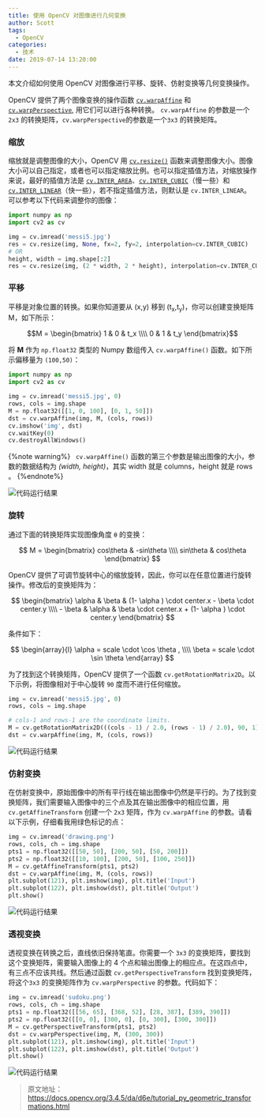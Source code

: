 ```yaml
---
title: 使用 OpenCV 对图像进行几何变换
author: Scott
tags:
  - OpenCV
categories:
  - 技术
date: 2019-07-14 13:20:00
---
```

本文介绍如何使用 OpenCV 对图像进行平移、旋转、仿射变换等几何变换操作。

<!--more-->

OpenCV 提供了两个图像变换的操作函数 [`cv.warpAffine`](https://docs.opencv.org/3.4.5/da/d54/group__imgproc__transform.html#ga0203d9ee5fcd28d40dbc4a1ea4451983) 和 [`cv.warpPerspective`](https://docs.opencv.org/3.4.5/da/d54/group__imgproc__transform.html#gaf73673a7e8e18ec6963e3774e6a94b87), 用它们可以进行各种转换。 `cv.warpAffine` 的参数是一个 `2x3` 的转换矩阵，`cv.warpPerspective`的参数是一个`3x3` 的转换矩阵。

### 缩放

缩放就是调整图像的大小，OpenCV 用 [`cv.resize()`](https://docs.opencv.org/3.4.5/da/d54/group__imgproc__transform.html#ga47a974309e9102f5f08231edc7e7529d) 函数来调整图像大小。图像大小可以自己指定，或者也可以指定缩放比例。也可以指定插值方法，对缩放操作来说，最好的插值方法是 [`cv.INTER_AREA`](https://docs.opencv.org/3.4.5/da/d54/group__imgproc__transform.html#gga5bb5a1fea74ea38e1a5445ca803ff121acf959dca2480cc694ca016b81b442ceb)、[`cv.INTER_CUBIC`](https://docs.opencv.org/3.4.5/da/d54/group__imgproc__transform.html#gga5bb5a1fea74ea38e1a5445ca803ff121a55e404e7fa9684af79fe9827f36a5dc1)（慢一些）和 [`cv.INTER_LINEAR`](https://docs.opencv.org/3.4.5/da/d54/group__imgproc__transform.html#gga5bb5a1fea74ea38e1a5445ca803ff121ac97d8e4880d8b5d509e96825c7522deb)（快一些），若不指定插值方法，则默认是 `cv.INTER_LINEAR`。可以参考以下代码来调整你的图像：

```python
import numpy as np
import cv2 as cv

img = cv.imread('messi5.jpg')
res = cv.resize(img, None, fx=2, fy=2, interpolation=cv.INTER_CUBIC)
# OR
height, width = img.shape[:2]
res = cv.resize(img, (2 * width, 2 * height), interpolation=cv.INTER_CUBIC)
```

### 平移
平移是对象位置的转换。如果你知道要从 (x,y) 移到 (t<sub>x</sub>,t<sub>y</sub>)，你可以创建变换矩阵M，如下所示：

$$M = \begin{bmatrix} 1 & 0 & t_x \\\\ 0 & 1 & t_y \end{bmatrix}$$

将 **M** 作为 `np.float32` 类型的 Numpy 数组传入 `cv.warpAffine()` 函数。如下所示偏移量为 `(100,50)`：

```python
import numpy as np
import cv2 as cv

img = cv.imread('messi5.jpg', 0)
rows, cols = img.shape
M = np.float32([[1, 0, 100], [0, 1, 50]])
dst = cv.warpAffine(img, M, (cols, rows))
cv.imshow('img', dst)
cv.waitKey(0)
cv.destroyAllWindows()
```
{%note warning%}
` cv.warpAffine()` 函数的第三个参数是输出图像的大小，参数的数据结构为 *(width, height)*，其实 width 就是 columns，height 就是 rows 。
{%endnote%}

![代码运行结果](/images/pasted-13.png)

### 旋转
通过下面的转换矩阵实现图像角度 `θ` 的变换：

$$
M = \begin{bmatrix} cos\theta & -sin\theta \\\\ sin\theta & cos\theta \end{bmatrix}
$$

OpenCV 提供了可调节旋转中心的缩放旋转，因此，你可以在任意位置进行旋转操作。修改后的变换矩阵为：

$$
\begin{bmatrix} \alpha & \beta & (1- \alpha ) \cdot center.x - \beta \cdot center.y \\\\ - \beta & \alpha & \beta \cdot center.x + (1- \alpha ) \cdot center.y \end{bmatrix}
$$

条件如下：

$$
\begin{array}{l} \alpha = scale \cdot \cos \theta , \\\\ \beta = scale \cdot \sin \theta \end{array}
$$

为了找到这个转换矩阵，OpenCV 提供了一个函数 `cv.getRotationMatrix2D`。以下示例，将图像相对于中心旋转 `90` 度而不进行任何缩放。

```python
img = cv.imread('messi5.jpg', 0)
rows, cols = img.shape

# cols-1 and rows-1 are the coordinate limits.
M = cv.getRotationMatrix2D(((cols - 1) / 2.0, (rows - 1) / 2.0), 90, 1)
dst = cv.warpAffine(img, M, (cols, rows))
```

![代码运行结果](/images/pasted-14.png)

### 仿射变换

在仿射变换中，原始图像中的所有平行线在输出图像中仍然是平行的。为了找到变换矩阵，我们需要输入图像中的三个点及其在输出图像中的相应位置，用 `cv.getAffineTransform` 创建一个 `2x3` 矩阵，作为 `cv.warpAffine` 的参数。请看以下示例，仔细看我用绿色标记的点：
```python
img = cv.imread('drawing.png')
rows, cols, ch = img.shape
pts1 = np.float32([[50, 50], [200, 50], [50, 200]])
pts2 = np.float32([[10, 100], [200, 50], [100, 250]])
M = cv.getAffineTransform(pts1, pts2)
dst = cv.warpAffine(img, M, (cols, rows))
plt.subplot(121), plt.imshow(img), plt.title('Input')
plt.subplot(122), plt.imshow(dst), plt.title('Output')
plt.show()
```
![代码运行结果](/images/pasted-15.png)

### 透视变换

透视变换在转换之后，直线依旧保持笔直。你需要一个 `3x3` 的变换矩阵，要找到这个变换矩阵，需要输入图像上的 4 个点和输出图像上的相应点。在这四点中，有三点不应该共线。然后通过函数 `cv.getPerspectiveTransform` 找到变换矩阵，将这个`3x3` 的变换矩阵作为 `cv.warpPerspective` 的参数。代码如下：
```python
img = cv.imread('sudoku.png')
rows, cols, ch = img.shape
pts1 = np.float32([[56, 65], [368, 52], [28, 387], [389, 390]])
pts2 = np.float32([[0, 0], [300, 0], [0, 300], [300, 300]])
M = cv.getPerspectiveTransform(pts1, pts2)
dst = cv.warpPerspective(img, M, (300, 300))
plt.subplot(121), plt.imshow(img), plt.title('Input')
plt.subplot(122), plt.imshow(dst), plt.title('Output')
plt.show()
```

![代码运行结果](/images/pasted-16.png)


> 原文地址：https://docs.opencv.org/3.4.5/da/d6e/tutorial_py_geometric_transformations.html